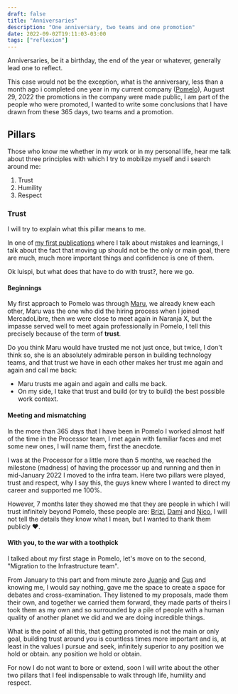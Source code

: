 ```yaml
---
draft: false
title: "Anniversaries"
description: "One anniversary, two teams and one promotion"
date: 2022-09-02T19:11:03-03:00
tags: ["reflexion"]
---
```

Anniversaries, be it a birthday, the end of the year or whatever, generally lead one to reflect.

This case would not be the exception, what is the anniversary, less than a month ago i completed 
one year in my current company ([Pomelo](https://www.linkedin.com/company/pomelo-latam/mycompany/)),
August 29, 2022 the promotions in the company were made public, I am part of the people who were promoted, 
I wanted to write some conclusions that I have drawn from these 365 days, two teams and a promotion.

## Pillars
Those who know me whether in my work or in my personal life, hear me talk about three principles
with which I try to mobilize myself and i search around me:
1. Trust
2. Humility
3. Respect

### Trust
I will try to explain what this pillar means to me.

In one of [my first publications](https://luispe.github.io/blog/posts/mistakes-and-learnings/) where I talk about 
mistakes and learnings, I talk about the fact that moving up should not be the only or main goal, there are much, 
much more important things and confidence is one of them.

Ok luispi, but what does that have to do with trust?, here we go.

#### Beginnings
My first approach to Pomelo was through [Maru](https://www.linkedin.com/in/marumoran/), we already knew each other, 
Maru was the one who did the hiring process when I joined MercadoLibre, then we were close to meet again 
in Naranja X, but the impasse served well to meet again professionally in Pomelo, 
I tell this precisely because of the term of **trust**.

Do you think Maru would have trusted me not just once, but twice, I don't think so, she is an absolutely 
admirable person in building technology teams, and that trust we have in each other makes her trust me again and again 
and call me back:
- Maru trusts me again and again and calls me back.
- On my side, I take that trust and build (or try to build) the best possible work context.

#### Meeting and mismatching
In the more than 365 days that I have been in Pomelo I worked almost half of the time in the Processor team, 
I met again with familiar faces and met some new ones, I will name them, first the anecdote.

I was at the Processor for a little more than 5 months, we reached the milestone (madness) of having 
the processor up and running and then in mid-January 2022 I moved to the infra team. 
Here two pillars were played, trust and respect, why I say this, the guys knew where I wanted to direct 
my career and supported me 100%.

However, 7 months later they showed me that they are people in which I will trust infinitely beyond Pomelo, 
these people are: [Brizi](https://www.linkedin.com/in/victoria-rodr%C3%ADguez-brizi-61639a55/), 
[Dami](https://www.linkedin.com/in/damian-tundis/) and [Nico](https://www.linkedin.com/in/nsarfati/), 
I will not tell the details they know what I mean, but I wanted to thank them publicly ❤️.

#### With you, to the war with a toothpick
I talked about my first stage in Pomelo, let's move on to the second, "Migration to the Infrastructure team".

From January to this part and from minute zero [Juanjo](https://www.linkedin.com/in/juanjosebehrend/) and [Gus](https://www.linkedin.com/in/gustavo-adrian-gimenez-4894589b/) 
and knowing me, I would say nothing, gave me the space to create a space for debates and cross-examination.
They listened to my proposals, made them their own, and together we carried them forward, 
they made parts of theirs I took them as my own and so surrounded by a pile of people with a 
human quality of another planet we did and we are doing incredible things.

What is the point of all this, that getting promoted is not the main or only goal, building trust around 
you is countless times more important and is, at least in the values I pursue and seek, infinitely superior 
to any position we hold or obtain. any position we hold or obtain.

For now I do not want to bore or extend, soon I will write about the other two pillars that I feel 
indispensable to walk through life, humility and respect.

